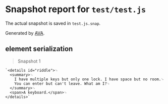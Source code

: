 # Snapshot report for `test/test.js`

The actual snapshot is saved in `test.js.snap`.

Generated by [AVA](https://ava.li).

## element serialization

> Snapshot 1

    `<details id="riddle">␊
      <summary>␊
        I have multiple keys but only one lock. I have space but no room.␊
        You can enter but can't leave. What am I?␊
      </summary>␊
      <span>A keyboard.</span>␊
    </details>`
